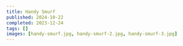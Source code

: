```yaml
---
title: Handy Smurf
published: 2024-10-22
completed: 2023-12-24
tags: []
images: [handy-smurf.jpg, handy-smurf-2.jpg, handy-smurf-3.jpg]
---
```


